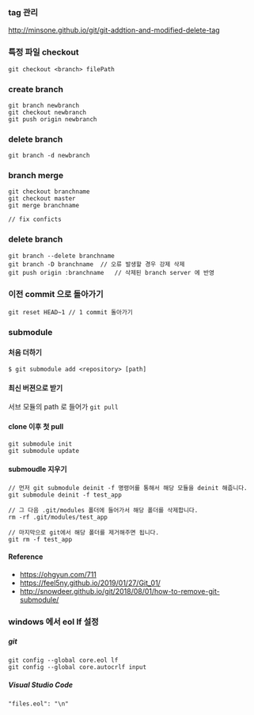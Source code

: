 ### tag 관리
http://minsone.github.io/git/git-addtion-and-modified-delete-tag

### 특정 파일 checkout
```
git checkout <branch> filePath
```

### create branch
```
git branch newbranch
git checkout newbranch
git push origin newbranch
```

### delete branch
```
git branch -d newbranch
```

### branch merge
```
git checkout branchname
git checkout master
git merge branchname

// fix conficts
```

### delete branch
```
git branch --delete branchname
git branch -D branchname  // 오류 발생할 경우 강제 삭제
git push origin :branchname   // 삭제된 branch server 에 반영
```

### 이전 commit 으로 돌아가기
```
git reset HEAD~1 // 1 commit 돌아가기
```

### submodule
#### 처음 더하기
```
$ git submodule add <repository> [path]
```
#### 최신 버젼으로 받기
서브 모듈의 path 로 들어가 `git pull`

#### clone 이후 첫 pull
```
git submodule init
git submodule update
```
#### submoudle 지우기
```
// 먼저 git submodule deinit -f 명령어를 통해서 해당 모듈을 deinit 해줍니다.
git submodule deinit -f test_app

// 그 다음 .git/modules 폴더에 들어가서 해당 폴더를 삭제합니다.
rm -rf .git/modules/test_app

// 마지막으로 git에서 해당 폴더를 제거해주면 됩니다.
git rm -f test_app
```

#### Reference
* https://ohgyun.com/711
* https://feel5ny.github.io/2019/01/27/Git_01/
* http://snowdeer.github.io/git/2018/08/01/how-to-remove-git-submodule/

### windows 에서 eol lf 설정
##### git
```
git config --global core.eol lf
git config --global core.autocrlf input
```
##### Visual Studio Code
```
"files.eol": "\n"
```
